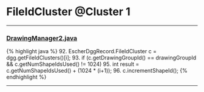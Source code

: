 # FileIdCluster @Cluster 1

***

### [DrawingManager2.java](https://searchcode.com/codesearch/view/15642353/)
{% highlight java %}
92. EscherDggRecord.FileIdCluster c = dgg.getFileIdClusters()[i];
93. if (c.getDrawingGroupId() == drawingGroupId && c.getNumShapeIdsUsed() != 1024)
95.     int result = c.getNumShapeIdsUsed() + (1024 * (i+1));
96.     c.incrementShapeId();
{% endhighlight %}

***

